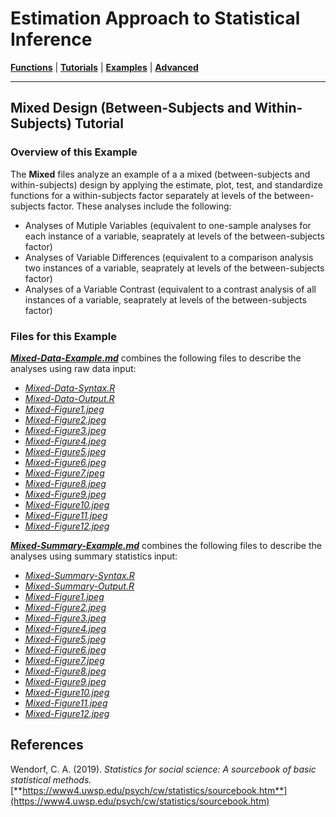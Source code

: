 # Estimation Approach to Statistical Inference

[**Functions**](../../A-Functions) | 
[**Tutorials**](../../B-Tutorials) | 
[**Examples**](../../C-Examples) | 
[**Advanced**](../../D-Advanced)

---

## Mixed Design (Between-Subjects and Within-Subjects) Tutorial

### Overview of this Example

The **Mixed** files analyze an example of a a mixed (between-subjects and within-subjects) design by applying the estimate, plot, test, and standardize functions for a within-subjects factor separately at levels of the between-subjects factor. These analyses include the following:

- Analyses of Mutiple Variables (equivalent to one-sample analyses for each instance of a variable, seaprately at levels of the between-subjects factor)
- Analyses of Variable Differences (equivalent to a comparison analysis two instances of a variable, seaprately at levels of the between-subjects factor)
- Analyses of a Variable Contrast (equivalent to a contrast analysis of all instances of a variable, seaprately at levels of the between-subjects factor)

### Files for this Example

[**_Mixed-Data-Example.md_**](./Mixed-Data-Example.md) combines the following files to describe the analyses using raw data input:

- [_Mixed-Data-Syntax.R_](./Mixed-Data-Syntax.R)
- [_Mixed-Data-Output.R_](./Mixed-Data-Output.R)
- [_Mixed-Figure1.jpeg_](./Mixed-Figure1.jpeg)
- [_Mixed-Figure2.jpeg_](./Mixed-Figure2.jpeg)
- [_Mixed-Figure3.jpeg_](./Mixed-Figure3.jpeg) 
- [_Mixed-Figure4.jpeg_](./Mixed-Figure4.jpeg)
- [_Mixed-Figure5.jpeg_](./Mixed-Figure5.jpeg)
- [_Mixed-Figure6.jpeg_](./Mixed-Figure6.jpeg)
- [_Mixed-Figure7.jpeg_](./Mixed-Figure7.jpeg) 
- [_Mixed-Figure8.jpeg_](./Mixed-Figure8.jpeg)
- [_Mixed-Figure9.jpeg_](./Mixed-Figure9.jpeg)
- [_Mixed-Figure10.jpeg_](./Mixed-Figure10.jpeg)
- [_Mixed-Figure11.jpeg_](./Mixed-Figure11.jpeg) 
- [_Mixed-Figure12.jpeg_](./Mixed-Figure12.jpeg)

[**_Mixed-Summary-Example.md_**](./Mixed-Summary-Example.md) combines the following files to describe the analyses using summary statistics input:

- [_Mixed-Summary-Syntax.R_](./Mixed-Summary-Syntax.R)
- [_Mixed-Summary-Output.R_](./Mixed-Summary-Output.R)
- [_Mixed-Figure1.jpeg_](./Mixed-Figure1.jpeg)
- [_Mixed-Figure2.jpeg_](./Mixed-Figure2.jpeg)
- [_Mixed-Figure3.jpeg_](./Mixed-Figure3.jpeg) 
- [_Mixed-Figure4.jpeg_](./Mixed-Figure4.jpeg)
- [_Mixed-Figure5.jpeg_](./Mixed-Figure5.jpeg)
- [_Mixed-Figure6.jpeg_](./Mixed-Figure6.jpeg)
- [_Mixed-Figure7.jpeg_](./Mixed-Figure7.jpeg) 
- [_Mixed-Figure8.jpeg_](./Mixed-Figure8.jpeg)
- [_Mixed-Figure9.jpeg_](./Mixed-Figure9.jpeg)
- [_Mixed-Figure10.jpeg_](./Mixed-Figure10.jpeg)
- [_Mixed-Figure11.jpeg_](./Mixed-Figure11.jpeg) 
- [_Mixed-Figure12.jpeg_](./Mixed-Figure12.jpeg)

## References

Wendorf, C. A. (2019). _Statistics for social science: A sourcebook of basic statistical methods._ [**https://www4.uwsp.edu/psych/cw/statistics/sourcebook.htm**](https://www4.uwsp.edu/psych/cw/statistics/sourcebook.htm)
